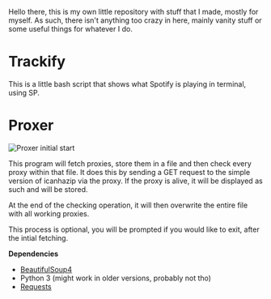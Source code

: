 Hello there, this is my own little repository with stuff that I made, mostly for myself.
As such, there isn't anything too crazy in here, mainly vanity stuff or some useful things for whatever I do.


# Trackify

This is a little bash script that shows what Spotify is playing in terminal, using SP.





# Proxer
![Proxer initial start](https://i.imgur.com/CA1Y30j.png)

This program will fetch proxies, store them in a file and then check every proxy within that file.
It does this by sending a GET request to the simple version of icanhazip via the proxy.
If the proxy is alive, it will be displayed as such and will be stored.

At the end of the checking operation, it will then overwrite the entire file with all working proxies.

This process is optional, you will be prompted if you would like to exit, after the intial fetching.

**Dependencies**
* [BeautifulSoup4](https://www.crummy.com/software/BeautifulSoup/bs4/doc/#installing-beautiful-soup)
* Python 3 (might work in older versions, probably not tho)
* [Requests](https://requests.readthedocs.io/en/master/user/install/)



